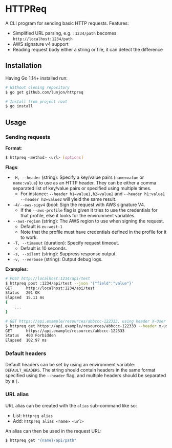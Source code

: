 # HTTPReq

A CLI program for sending basic HTTP requests. Features:
 - Simplified URL parsing, e.g. `:1234/path` becomes `http://localhost:1234/path`
 - AWS signature v4 support
 - Reading request body either a string or file, it can detect the difference

## Installation

Having Go 1.14+ installed run:

```sh
# Without cloning repository
$ go get github.com/lunjon/httpreq

# Install from project root
$ go install
```

## Usage

### Sending requests

**Format**:
```sh
$ httpreq <method> <url> [options]
```

**Flags**:

- `-H, --header` (string): Specify a key/value pairs (`name=value` or `name:value`) to use as an HTTP header.
  They can be either a comma separated list of key/value pairs or specified using multiple times.
    * For instance: `--header h1=value1,h2=value2` and `--header h1:value1 --header h2=value2` will yield the same result.
- `-4/--aws-sigv4` (bool: Sign the request with AWS signature V4.
    * If the `--aws-profile` flag is given it tries to use the credentials for that profile, else it looks for the environment variables.
- `--aws-region` (string): The AWS region to use when signing the request. 
    * Default is `eu-west-1`
    * Note that the profile must have credentials defined in the profile for it to work.
- `-T, --timeout` (duration): Specify request timeout.
    * Default is 10 seconds.
- `-s, --silent` (string): Suppress response output.
- `-v, --verbose` (string): Output debug logs.

**Examples**:

```sh
# POST http://localhost:1234/api/test 
$ httpreq post :1234/api/test --json '{"field":"value"}'
GET      http://localhost:1234/api/test
Status   201 OK
Elapsed  15.11 ms
{
    ...
}

# GET https://api.example/resources/abbccc-122333, using header X-User with value donald
$ httpreq get https://api.example/resources/abbccc-122333 --header x-user=donald
GET      https://api.example/resources/abbccc-122333
Status   403 Forbidden
Elapsed  102.97 ms
```

### Default headers

Default headers can be set by using an environment variable: `DEFAULT_HEADERS`.
The string should contain headers in the same format specified using the
`--header` flag, and multiple headers should be separated by a `|`.

### URL alias

URL alias can be created with the `alias` sub-command like so:
 - List: `httpreq alias`
 - Add:  `httpreq alias <name> <url>`

An alias can then be used in the request URL:
```sh
$ httpreq get "{name}/api/path"
```
